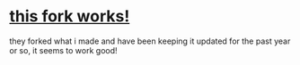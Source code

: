 # [this fork works!](https://github.com/KingGamingYT/discord-no-mosaic)
they forked what i made and have been keeping it updated for the past year or so, it seems to work good!